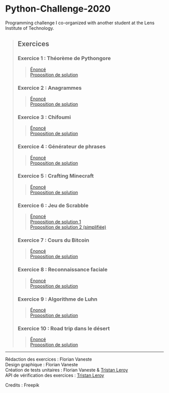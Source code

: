# Python-Challenge-2020
Programming challenge I co-organized with another student at the Lens Institute of Technology.


> ## Exercices
> 
> ### Exercice 1 : Théorème de Pythongore
> > [Énoncé](https://github.com/FloVnst/Python-Challenge-2020/blob/main/exercises/python-challenge-2020_exercice-01.pdf)  
> > [Proposition de solution](https://github.com/FloVnst/Python-Challenge-2020/blob/main/solutions/pythongore.py)  
> ### Exercice 2 : Anagrammes
> > [Énoncé](https://github.com/FloVnst/Python-Challenge-2020/blob/main/exercises/python-challenge-2020_exercice-02.pdf)  
> > [Proposition de solution](https://github.com/FloVnst/Python-Challenge-2020/blob/main/solutions/anagrammes.py)  
> ### Exercice 3 : Chifoumi
> > [Énoncé](https://github.com/FloVnst/Python-Challenge-2020/blob/main/exercises/python-challenge-2020_exercice-03.pdf)  
> > [Proposition de solution](https://github.com/FloVnst/Python-Challenge-2020/blob/main/solutions/chifoumi.py)  
> ### Exercice 4 : Générateur de phrases
> > [Énoncé](https://github.com/FloVnst/Python-Challenge-2020/blob/main/exercises/python-challenge-2020_exercice-04.pdf)  
> > [Proposition de solution](https://github.com/FloVnst/Python-Challenge-2020/blob/main/solutions/sentences_generator.py)  
> ### Exercice 5 : Crafting Minecraft
> > [Énoncé](https://github.com/FloVnst/Python-Challenge-2020/blob/main/exercises/python-challenge-2020_exercice-05.pdf)  
> > [Proposition de solution](https://github.com/FloVnst/Python-Challenge-2020/blob/main/solutions/crafting_minecraft.py)  
> ### Exercice 6 : Jeu de Scrabble
> > [Énoncé](https://github.com/FloVnst/Python-Challenge-2020/blob/main/exercises/python-challenge-2020_exercice-06.pdf)  
> > [Proposition de solution 1](https://github.com/FloVnst/Python-Challenge-2020/blob/main/solutions/scrabble.py)  
> > [Proposition de solution 2 (simplifiée)](https://github.com/FloVnst/Python-Challenge-2020/blob/main/solutions/scrabble_simplified.py)  
> ### Exercice 7 : Cours du Bitcoin
> > [Énoncé](https://github.com/FloVnst/Python-Challenge-2020/blob/main/exercises/python-challenge-2020_exercice-07.pdf)  
> > [Proposition de solution](https://github.com/FloVnst/Python-Challenge-2020/blob/main/solutions/bitcoin.py)  
> ### Exercice 8 : Reconnaissance faciale
> > [Énoncé](https://github.com/FloVnst/Python-Challenge-2020/blob/main/exercises/python-challenge-2020_exercice-08.pdf)  
> > [Proposition de solution](https://github.com/FloVnst/Python-Challenge-2020/blob/main/solutions/face_recognition.py)  
> ### Exercice 9 : Algorithme de Luhn
> > [Énoncé](https://github.com/FloVnst/Python-Challenge-2020/blob/main/exercises/python-challenge-2020_exercice-09.pdf)  
> > [Proposition de solution](https://github.com/FloVnst/Python-Challenge-2020/blob/main/solutions/luhn.py)  
> ### Exercice 10 : Road trip dans le désert
> > [Énoncé](https://github.com/FloVnst/Python-Challenge-2020/blob/main/exercises/python-challenge-2020_exercice-10.pdf)  
> > [Proposition de solution](https://github.com/FloVnst/Python-Challenge-2020/blob/main/solutions/road_trip.py)  

---

Rédaction des exercices : Florian Vaneste  
Design graphique : Florian Vaneste  
Création de tests unitaires : Florian Vaneste & [Tristan Leroy](https://github.com/redbow26)  
API de vérification des exercices : [Tristan Leroy](https://github.com/redbow26)  


Credits : Freepik
